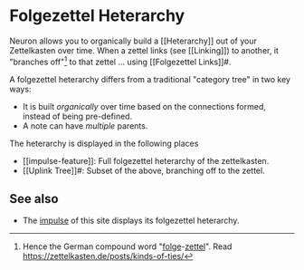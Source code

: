 # Folgezettel Heterarchy

Neuron allows you to organically build a [[Heterarchy]] out of your Zettelkasten
over time. When a zettel links (see [[Linking]]) to another, it "branches
off"[^1] to that zettel ... using [[Folgezettel Links]]#.

A folgezettel heterarchy differs from a traditional "category tree" in two key
ways:

* It is built *organically* over time based on the connections formed, instead
  of being pre-defined.
* A note can have *multiple* parents.

The heterarchy is displayed in the following places

* [[impulse-feature]]: Full folgezettel heterarchy of the zettelkasten.
* [[Uplink Tree]]#: Subset of the above, branching off to the zettel.

## See also

* The [impulse](./impulse.html) of this site displays its folgezettel heterarchy.

[^1]: Hence the German compound word "[folge]-[zettel]". Read <https://zettelkasten.de/posts/kinds-of-ties/>

[folge]: https://en.wiktionary.org/wiki/Folge#German

[zettel]: https://en.wiktionary.org/wiki/Zettel#German